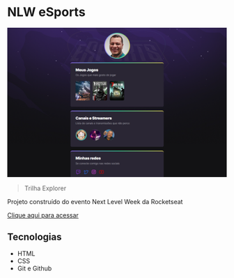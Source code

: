 # NLW eSports

![preview](./.github/Preview_NLW_eSports.png)
> Trilha Explorer

Projeto construído do evento Next Level Week da Rocketseat

[Clique aqui para acessar](https://rodrigorpg.github.io/NLW-eSports)

## Tecnologias

- HTML
- CSS
- Git e Github